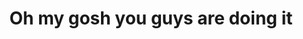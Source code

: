 ---
title: 'Oh my gosh you guys are doing it'
redirect_to:
  - 'https://discuss.pencil2d.org/t/oh-my-gosh-you-guys-are-doing-it/720'
---